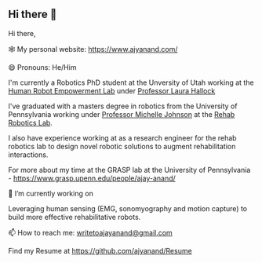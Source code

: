 ## Hi there 👋

<!--
**ajyanand/ajyanand** is a ✨ _special_ ✨ repository because its `README.md` (this file) appears on your GitHub profile.

Here are some ideas to get you started:

- 🔭 I’m currently working on ...
- 🌱 I’m currently learning ...
- 👯 I’m looking to collaborate on ...
- 🤔 I’m looking for help with ...
- 💬 Ask me about ...
- 📫 How to reach me: ...
- 😄 Pronouns: ...
- ⚡ Fun fact: ...
-->

Hi there,

🕸️ My personal website: https://www.ajyanand.com/

😄 Pronouns: He/Him

I'm currently a Robotics PhD student at the Unversity of Utah working at the [Human Robot Empowerment Lab](https://hrelab.mech.utah.edu/) under [Professor Laura Hallock](https://scholar.google.com/citations?user=9D82kRYAAAAJ&hl=en)

I've graduated with a masters degree in robotics from the University of Pennsylvania working under [Professor Michelle Johnson](https://scholar.google.com/citations?user=Bdlf-Z4AAAAJ&hl=en&oi=ao) at the [Rehab Robotics Lab](https://www.med.upenn.edu/rehabilitation-robotics-lab/). 

I also have experience working at as a research engineer for the rehab robotics lab to design novel robotic solutions to augment rehabilitation interactions.

For more about my time at the GRASP lab at the University of Pennsylvania - https://www.grasp.upenn.edu/people/ajay-anand/

🔭 I’m currently working on

Leveraging human sensing (EMG, sonomyography and motion capture) to build more effective rehabilitative robots.

📫 How to reach me: writetoajayanand@gmail.com
 
Find my Resume at https://github.com/ajyanand/Resume
